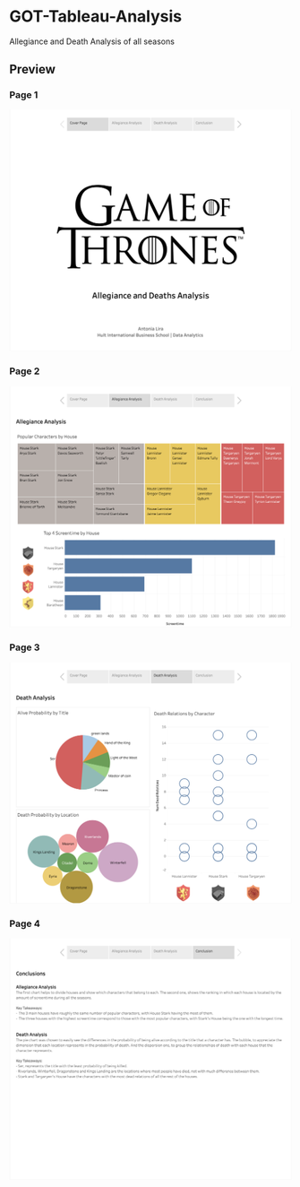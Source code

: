 # GOT-Tableau-Analysis
Allegiance and Death Analysis of all seasons 

## Preview
### Page 1
![Page 1](https://github.com/antonialira/GOT-Tableau-Analysis/blob/main/GOT/1.png)

### Page 2
![Page 2](https://github.com/antonialira/GOT-Tableau-Analysis/blob/main/GOT/2.png)

### Page 3
![Page 3](https://github.com/antonialira/GOT-Tableau-Analysis/blob/main/GOT/3.png)

### Page 4
![Page 4](https://github.com/antonialira/GOT-Tableau-Analysis/blob/main/GOT/4.png) 
